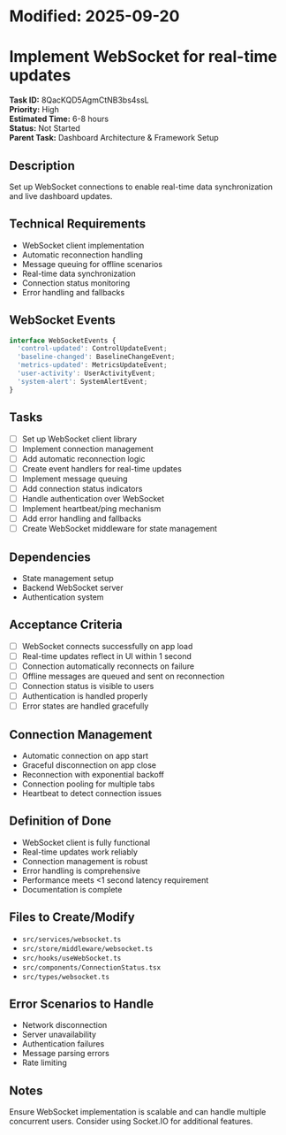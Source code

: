 # Modified: 2025-09-20

# Implement WebSocket for real-time updates

**Task ID:** 8QacKQD5AgmCtNB3bs4ssL  
**Priority:** High  
**Estimated Time:** 6-8 hours  
**Status:** Not Started  
**Parent Task:** Dashboard Architecture & Framework Setup

## Description
Set up WebSocket connections to enable real-time data synchronization and live dashboard updates.

## Technical Requirements
- WebSocket client implementation
- Automatic reconnection handling
- Message queuing for offline scenarios
- Real-time data synchronization
- Connection status monitoring
- Error handling and fallbacks

## WebSocket Events
```typescript
interface WebSocketEvents {
  'control-updated': ControlUpdateEvent;
  'baseline-changed': BaselineChangeEvent;
  'metrics-updated': MetricsUpdateEvent;
  'user-activity': UserActivityEvent;
  'system-alert': SystemAlertEvent;
}
```

## Tasks
- [ ] Set up WebSocket client library
- [ ] Implement connection management
- [ ] Add automatic reconnection logic
- [ ] Create event handlers for real-time updates
- [ ] Implement message queuing
- [ ] Add connection status indicators
- [ ] Handle authentication over WebSocket
- [ ] Implement heartbeat/ping mechanism
- [ ] Add error handling and fallbacks
- [ ] Create WebSocket middleware for state management

## Dependencies
- State management setup
- Backend WebSocket server
- Authentication system

## Acceptance Criteria
- [ ] WebSocket connects successfully on app load
- [ ] Real-time updates reflect in UI within 1 second
- [ ] Connection automatically reconnects on failure
- [ ] Offline messages are queued and sent on reconnection
- [ ] Connection status is visible to users
- [ ] Authentication is handled properly
- [ ] Error states are handled gracefully

## Connection Management
- Automatic connection on app start
- Graceful disconnection on app close
- Reconnection with exponential backoff
- Connection pooling for multiple tabs
- Heartbeat to detect connection issues

## Definition of Done
- WebSocket client is fully functional
- Real-time updates work reliably
- Connection management is robust
- Error handling is comprehensive
- Performance meets <1 second latency requirement
- Documentation is complete

## Files to Create/Modify
- `src/services/websocket.ts`
- `src/store/middleware/websocket.ts`
- `src/hooks/useWebSocket.ts`
- `src/components/ConnectionStatus.tsx`
- `src/types/websocket.ts`

## Error Scenarios to Handle
- Network disconnection
- Server unavailability
- Authentication failures
- Message parsing errors
- Rate limiting

## Notes
Ensure WebSocket implementation is scalable and can handle multiple concurrent users. Consider using Socket.IO for additional features.
